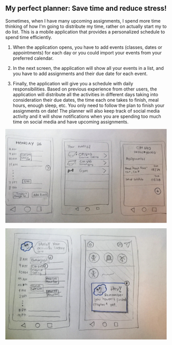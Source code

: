 ##  My perfect planner: Save time and reduce stress!

Sometimes, when I have many upcoming assignments, I spend more time thinking of how I'm going to distribute my time, rather on actually start my to do list. This is a mobile application that provides a personalized schedule to spend time efficiently.

1. When the application opens, you have to add events (classes, dates or appointments) for each day or you could import your events from your preferred calendar.

2. In the next screen, the application will show all your events in a list, and you have to add assignments and their due date for each event.

3. Finally, the application will give you a schedule with daily responsibilities. Based on previous experience from other users, the application will distribute all the activities in different days taking into consideration their due dates, the time each one takes to finish, meal hours, enough sleep, etc. You only need to follow the plan to finish your assignments on date! The planner will also keep track of social media activity and it will show notifications when you are spending too much time on social media and have upcoming assignments.   

![impossible app](https://github.com/MariaAguilarV/CIM-640-Creative-Coding/blob/master/images/impossible%20app%20p1.jpg)

![impossible app](https://github.com/MariaAguilarV/CIM-640-Creative-Coding/blob/master/images/impossible%20app%20p2.jpg)
